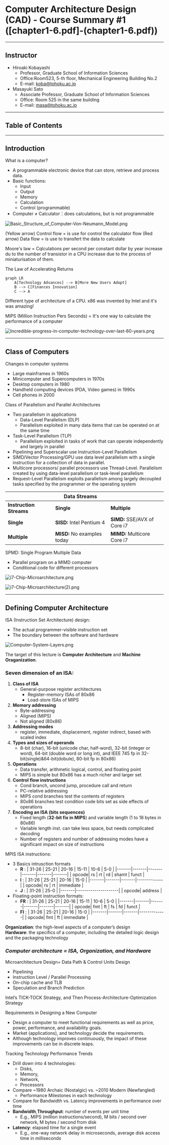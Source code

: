 # Computer Architecture Design (CAD) - Course Summary #1 ([chapter1-6.pdf]-(chapter1-6.pdf))

---

## Instructor
- Hiroaki Kobayashi
    - Professor, Graduate School of Information Sciences 
    - Office:Room523, 5-th floor, Mechanical Engineering Building No.2
    - E-mail: koba@tohoku.ac.jp
- Masayuki Sato
    - Associate Professor, Graduate School of Information Sciences
    - Office: Room 525 in the same building
    - E-mail: masa@tohoku.ac.jp

---

## Table of Contents


---

## Introduction
What is a computer?
- A programmable electronic device that can store, retrieve and process data.
- Basic functions:
    - Input
    - Output
    - Memory
    - Calculation
    - Control (programmable)
- Computer $\neq$ Calculator：does calculations, but is not programmable

![Basic_Structure_of_Computer-Von-Neumann_Model.png](image/Basic_Structure_of_Computer-Von-Neumann_Model.png)

(Yellow arrow) Control flow = is use for control the calculator flow
(Red arrow) Data flow = is use to transfert the data to calculate

Moore's law = Cqlculations per second per constant dollar by year increase du to the number of transistor in a CPU increase due to the process of miniaturisation of them.

The Law of Accelerating Returns
```mermaid
graph LR
    A[Technology Advances] --> B[More New Users Adopt]
    B --> C[Finances Innovation]
    C --> A
```

Different type of architecture of a CPU. x86 was invented by Intel and it's was amazing!

MIPS (Million Instruction Pers Seconds) = It's one way to calculate the performance of a computer

![Incredible-progress-in-computer-technology-over-last-60-years.png](image/Incredible-progress-in-computer-technology-over-last-60-years.png)

---

## Class of Computers
Changes in computer systems
- Large mainframes in 1960s
- Minicomputer and Supercomputers in 1970s
- Desktop computers in 1980
- Handheld computing devices (PDA, Video games) in 1990s
- Cell phones in 2000

Class of Parallelism and Parallel Architectures
- Two parallelism in applications
    - Data-Level Parallelism (DLP)
    - Parallelism exploited in many data items that can be operated on at the same time
- Task-Level Parallelism (TLP)
    - Parallelism exploited in tasks of work that can operate independently and largely in parallel
- Pipelining and Superscalar use Instruction-Level Parallelism
- SIMD/Vector Processing/GPU use data level parallelism with a single instruction for a collection of data in parallel.
- Multicore processors/ parallel processors use Thread-Level. Parallelism created by using data-level parallelism or task-level parallelism
- Request-Level Parallelism exploits parallelism among largely decoupled tasks specified by the programmer or the operating system


|                     | **Data Streams**           |                      |
|---------------------|----------------------------|----------------------|
| **Instruction Streams** | **Single**               | **Multiple**         |
| **Single**          | **SISD:** Intel Pentium 4  | **SIMD:** SSE/AVX of Core i7 |
| **Multiple**        | **MISD:** No examples today | **MIMD:** Multicore Core i7 |


SPMD: Single Program Multiple Data
- Parallel program on a MIMD computer
- Conditional code for different processors

![i7-Chip-Microarchitecture.png](image/i7-Chip-Microarchitecture.png)

![i7-Chip-Microarchitecture(2).png](image/i7-Chip-Microarchitecture(2).png)

---

## Defining Computer Architecture
ISA (Instruction Set Architecture) design:
- The actual programmer-visible instruction set
- The boundary between the software and hardware

![Computer-System-Layers.png](image/Computer-System-Layers.png)

The target of this lecture is **Computer Architecture** and **Machine Oraganization**.

### Seven dimension of an ISA:
1. **Class of ISA**
    - General-purpose register architectures
        - Register-memory ISAs of 80x86
        - Load-store ISAs of MIPS
2. **Memory addressing**
    - Byte-addressing
    - Aligned (MIPS)
    - Not aligned (80x86)
3. **Addressing modes**
    - register, immediate, displacement, register indirect, based with scaled index
4. **Types and sizes of operands**
    - 8-bit (char), 16-bit (unicode char, half-word), 32-bit (integer or word), 64-bit (double word or long int), and IEEE 745 fp in 32-bit(single)&64-bit(dobule), 80-bit fp in 80x86)
5. **Operations**
    - Data transfer, arithmetic logical, control, and floating point
    - MIPS is simple but 80x86 has a much richer and larger set
6. **Control flow instructions**
    - Cond branch, uncond jump, procedure call and return
    - PC-relative addressing
    - MIPS cond branches test the contents of registers
    - 80x86 branches test condition code bits set as side effects of operations
7. **Encoding an ISA (bits sequences)**
    - Fixed length (**32-bit fix in MIPS**) and variable length (1 to 18 bytes in 80x86)
    - Variable length inst. can take less space, but needs complicated decoding
    - Number of registers and number of addressing modes have a significant impact on size of instructions

MPIS ISA instructions:
- 3 Basics intrusction formats
    - **R** : 
        | 31-26 | 25-21 | 20-16 | 15-11 | 10-6  | 5-0   |
        |-------|-------|-------|-------|-------|-------|
        | opcode|   rs  |   rt  |   rd  | shamt | funct |
    - **I** : 
        | 31-26 | 25-21 | 20-16 | 15-0        |
        |-------|-------|-------|-------------|
        | opcode|   rs  |   rt  | immediate   |
    - **J** : 
        | 31-26 | 25-0                |
        |-------|---------------------|
        | opcode| address             |
- Floating-point instruction formats:
    - **FR** :
        | 31-26 | 25-21 | 20-16 | 15-11 | 10-6  | 5-0   |
        |-------|-------|-------|-------|-------|-------|
        | opcode|  fmt  |   ft  |   fs  |   fd  | funct |
    - **FI** :
        | 31-26 | 25-21 | 20-16 | 15-0        |
        |-------|-------|-------|-------------|
        | opcode|  fmt  |   ft  | immediate   |

**Organization**: the high-level aspects of a computer’s design \
**Hardware**: the specifics of a computer, including the detailed logic design and the packaging technology

### ***Computer architecture = ISA, Organization, and Hardware***

Microarchitecture Design= Data Path & Control Units Design
- Pipelining
- Instruction Level / Parallel Processing
- On-chip cache and TLB
- Speculation and Branch Prediction

Intel’s TICK-TOCK Strategy, and Then Process-Architecture-Optimization Strategy

Requirements in Designing a New Computer
- Design a computer to meet functional requirements as well as price, power, performance, and availability goals.
- Market (applications), and technology decide the requirements.
- Although technology improves continuously, the impact of these improvements can be in discrete leaps.

Tracking Technology Performance Trends
- Drill down into 4 technologies:
    - Disks, 
    - Memory, 
    - Network, 
    - Processors
- Compare ~1980 Archaic (Nostalgic) vs. ~2010 Modern (Newfangled)
    - Performance Milestones in each technology
- Compare for Bandwidth vs. Latency improvements in performance over time
- **Bandwidth**,**Throughput**: number of events per unit time
    - E.g., MIPS (million instructions/second), M bits / second over network, M bytes / second from disk
- **Latency**: elapsed time for a single event
    - E.g., one-way network delay in microseconds, average disk access time in milliseconds

